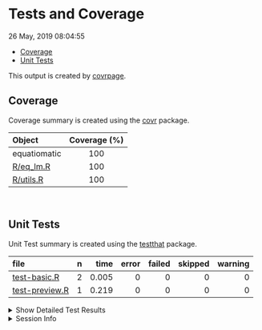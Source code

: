 Tests and Coverage
================
26 May, 2019 08:04:55

  - [Coverage](#coverage)
  - [Unit Tests](#unit-tests)

This output is created by
[covrpage](https://github.com/metrumresearchgroup/covrpage).

## Coverage

Coverage summary is created using the
[covr](https://github.com/r-lib/covr) package.

| Object                     | Coverage (%) |
| :------------------------- | :----------: |
| equatiomatic               |     100      |
| [R/eq\_lm.R](../R/eq_lm.R) |     100      |
| [R/utils.R](../R/utils.R)  |     100      |

<br>

## Unit Tests

Unit Test summary is created using the
[testthat](https://github.com/r-lib/testthat)
package.

| file                                      | n |  time | error | failed | skipped | warning |
| :---------------------------------------- | -: | ----: | ----: | -----: | ------: | ------: |
| [test-basic.R](testthat/test-basic.R)     | 2 | 0.005 |     0 |      0 |       0 |       0 |
| [test-preview.R](testthat/test-preview.R) | 1 | 0.219 |     0 |      0 |       0 |       0 |

<details closed>

<summary> Show Detailed Test Results
</summary>

| file                                          | context | test                   | status | n |  time |
| :-------------------------------------------- | :------ | :--------------------- | :----- | -: | ----: |
| [test-basic.R](testthat/test-basic.R#L13)     | basic   | extract: default       | PASS   | 1 | 0.003 |
| [test-basic.R](testthat/test-basic.R#L18)     | basic   | extract: all variables | PASS   | 1 | 0.002 |
| [test-preview.R](testthat/test-preview.R#L12) | preview | preview: texPreview    | PASS   | 1 | 0.219 |

</details>

<details>

<summary> Session Info </summary>

| Field    | Value                               |
| :------- | :---------------------------------- |
| Version  | R version 3.5.1 (2018-07-02)        |
| Platform | x86\_64-apple-darwin15.6.0 (64-bit) |
| Running  | macOS 10.14.5                       |
| Language | en\_US                              |
| Timezone | America/New\_York                   |

| Package  | Version |
| :------- | :------ |
| testthat | 2.0.1   |
| covr     | 3.2.1   |
| covrpage | 0.0.70  |

</details>

<!--- Final Status : pass --->
